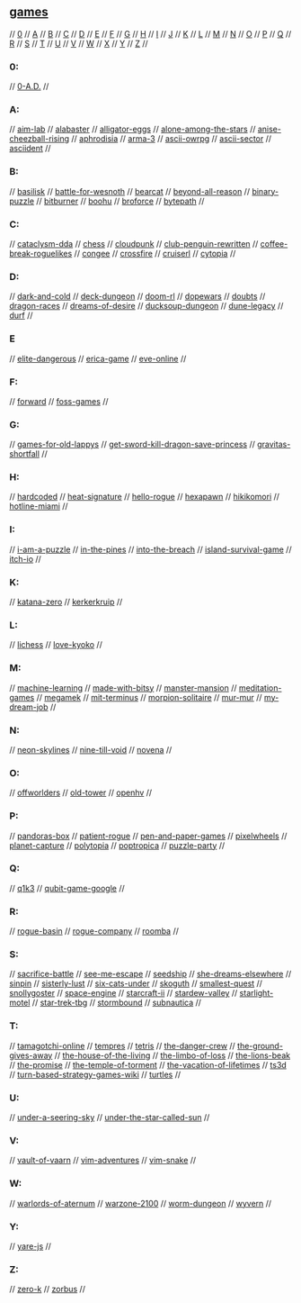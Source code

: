 ## [games](https://github.com/leereilly/games)

// [0](#0) // [A](#a) // [B](#b) // [C](#c) // [D](#d) // [E](#e) // [F](#f) // [G](#g)
// [H](#h) // [I](#i) // [J](#j) // [K](#k) // [L](#l) // [M](#m) // [N](#n) // [O](#o)
// [P](#p) // [Q](#q) // [R](#r) // [S](#s) // [T](#t) // [U](#u) // [V](#v) // [W](#w)
// [X](#x) // [Y](#y) // [Z](#z) //

### 0:
// [0-A.D.](https://play0ad.com/)
//

### A:
// [aim-lab](https://aimlab.gg/)
// [alabaster](https://pierrec.itch.io/alabaster)
// [alligator-eggs](http://worrydream.com/AlligatorEggs/)
// [alone-among-the-stars](https://noroadhome.itch.io/alone-among-the-stars)
// [anise-cheezball-rising](https://github.com/eevee/anise-cheezball-rising)
// [aphrodisia](https://crimsondelightgames.itch.io/tales-of-legendary-lust-aphrodisia)
// [arma-3](https://arma3.com/)
// [ascii-owrpg](https://github.com/avli/ascii-owrpg)
// [ascii-sector](http://www.asciisector.net/)
// [asciident](http://asciident.com/)
//

### B:
// [basilisk](https://taqle.itch.io/basilisk)
// [battle-for-wesnoth](http://wesnoth.org)
// [bearcat](https://www.wuthejeff.com/bearcat-game/)
// [beyond-all-reason](https://www.beyondallreason.info/)
// [binary-puzzle](https://www.binarypuzzle.com/)
// [bitburner](https://github.com/bitburner-official/bitburner-src)
// [boohu](https://github.com/anaseto/boohu)
// [broforce](https://www.broforcegame.com/)
// [bytepath](https://github.com/a327ex/BYTEPATH)
//

### C:
// [cataclysm-dda](https://cataclysmdda.org/)
// [chess](https://www.chess.com/)
// [cloudpunk](https://ionlands.com/cloudpunk/presskit/)
// [club-penguin-rewritten](https://cprewritten.net/)
// [coffee-break-roguelikes](http://www.roguebasin.com/index.php/Category:Coffeebreak_roguelikes)
// [congee](https://becciness.itch.io/congee)
// [crossfire](http://crossfire.real-time.com/index.html)
// [cruiserl](https://once.itch.io/cruiserl)
// [cytopia](https://www.cytopia.net/)
//

### D:
// [dark-and-cold](https://thkaspar.itch.io/dark-n-cold-bitsy)
// [deck-dungeon](https://nathanwentworth.co/deck-dungeon/)
// [doom-rl](https://drl.chaosforge.org/)
// [dopewars](https://dopewars.sourceforge.io/)
// [doubts](https://f-ulmen.itch.io/doubts)
// [dragon-races](https://joestrout.itch.io/dragonraces)
// [dreams-of-desire](https://lewdlab.itch.io/dreamsofdesire)
// [ducksoup-dungeon](https://rilem.itch.io/ducksoup-dungeon)
// [dune-legacy](https://dunelegacy.sourceforge.net/website/index.html)
// [durf](https://emielboven.itch.io/durf)
//

### E
// [elite-dangerous](https://www.elitedangerous.com/)
// [erica-game](https://www.flavourworks.co)
// [eve-online](https://www.eveonline.com/)
//

### F:
// [forward](https://twotinydice.itch.io/forward)
// [foss-games](https://fossgames.com/)
//

### G:
// [games-for-old-lappys](https://www.techspot.com/article/1997-great-laptop-budget-pc-games/)
// [get-sword-kill-dragon-save-princess](https://dreamingamaris.itch.io/get-sword-kill-dragon-save-princess)
// [gravitas-shortfall](https://juniperc.itch.io/gravitas-shortfall)
//

### H:
// [hardcoded](https://yoplatz.itch.io/hardcodeddemo)
// [heat-signature](https://www.heatsig.com/)
// [hello-rogue](https://onebitpunch.itch.io/hello-rogue)
// [hexapawn](https://www.instructables.com/Matchbox-Mini-Chess-Learning-Machine/)
// [hikikomori](http://dsg.neko-machi.com/hikikomori.pdf)
// [hotline-miami](https://hotlinemiami.com/)
//

### I:
// [i-am-a-puzzle](https://im-a-puzzle.com/)
// [in-the-pines](https://laurahunt.itch.io/in-the-pines)
// [into-the-breach](https://subsetgames.com/itb.html)
// [island-survival-game](https://www.theislandsurvivalchallenge.com/)
// [itch-io](https://itch.io/)
//

### K:
// [katana-zero](https://www.katanazero.com/)
// [kerkerkruip](https://kerkerkruip.org/)
//

### L:
// [lichess](https://lichess.org/)
// [love-kyoko](https://lowsun.itch.io/love-kyoko)
//

### M:
// [machine-learning](https://woofycakes.itch.io/machine-learning)
// [made-with-bitsy](https://itch.io/games/made-with-bitsy)
// [manster-mansion](https://le-onionboi.itch.io/manster-mansion)
// [meditation-games](http://meditations.games/index.php)
// [megamek](https://megamek.org/index.html)
// [mit-terminus](http://web.mit.edu/mprat/Public/web/Terminus/Web/main.html)
// [morpion-solitaire](http://www.morpionsolitaire.com/)
// [mur-mur](https://devilsdad.itch.io/murmur)
// [my-dream-job](https://bubblyoasis.itch.io/my-dream-job)
//

### N:
// [neon-skylines](https://zaphyk.itch.io/neon-skylines)
// [nine-till-void](https://benal.itch.io/ninetillvoid)
// [novena](https://haraiva.itch.io/novena)
//

### O:
// [offworlders](https://chrispwolf.itch.io/offworlders)
// [old-tower](http://www.retrosouls.net/zx/ot.zip)
// [openhv](https://www.openhv.net/)
//

### P:
// [pandoras-box](https://void-star.itch.io/pandoras-box)
// [patient-rogue](https://watabou.itch.io/patient-rogue)
// [pen-and-paper-games](http://zenseeker.net/BoardGames/PaperPenGames.htm)
// [pixelwheels](https://agateau.itch.io/pixelwheels)
// [planet-capture](https://www.planetcapture.io/?r=)
// [polytopia](https://polytopia.io/)
// [poptropica](https://www.poptropica.com/)
// [puzzle-party](http://www.puzzleparty.org/)
//

### Q:
// [q1k3](https://js13kgames.com/entries/q1k3)
// [qubit-game-google](https://quantumai.google/education/thequbitgame)
//

### R:
// [rogue-basin](http://www.roguebasin.com/index.php?title=Main_Page)
// [rogue-company](https://www.roguecompany.com/)
// [roomba](https://st33d.itch.io/roomba-quest)
//

### S:
// [sacrifice-battle](https://sakurina.itch.io/sacrifice-battle)
// [see-me-escape](https://www.seemeescape.com/online-escape)
// [seedship](https://johnayliff.itch.io/seedship)
// [she-dreams-elsewhere](https://lorenze.itch.io/she-dreams-elsewhere)
// [sinpin](https://nchrs.xyz/site/sinpin.html)
// [sisterly-lust](https://perverteer.itch.io/sisterly-lust)
// [six-cats-under](https://teambeanloop.itch.io/six-cats-under)
// [skoguth](http://connor.games/skoguth/)
// [smallest-quest](https://thepunkcollective.itch.io/smallest-quest)
// [snollygoster](https://snollygostergame.com/)
// [space-engine](http://spaceengine.org/)
// [starcraft-ii](https://starcraft2.com/en-us/)
// [stardew-valley](https://www.stardewvalley.net/)
// [starlight-motel](https://cwcdarling.itch.io/starlight-motel)
// [star-trek-tbg](https://sladesys.com/startrek/)
// [stormbound](https://stormbound-kitty.com/)
// [subnautica](https://unknownworlds.com/subnautica/)
//

### T:
// [tamagotchi-online](https://github.com/bsawyer/tamagotchi)
// [tempres](https://tak.itch.io/tempres)
// [tetris](https://tetris.com/)
// [the-danger-crew](https://thedangercrew.com/)
// [the-ground-gives-away](http://www.thegroundgivesway.com/)
// [the-house-of-the-living](https://vonbednar.itch.io/the-house-of-the-living)
// [the-limbo-of-loss](https://korgen.itch.io/the-limbo-of-loss)
// [the-lions-beak](https://ledoux.itch.io/the-lions-beak)
// [the-promise](https://xagrims-gameforge.itch.io/the-promise)
// [the-temple-of-torment](http://www.thetempleoftorment.net/)
// [the-vacation-of-lifetimes](https://dannyschneider.itch.io/the-vacation-of-lifetimes)
// [ts3d](https://github.com/TurkeyMcMac/ts3d)
// [turn-based-strategy-games-wiki](https://en.m.wikipedia.org/wiki/Turn-based_strategy)
// [turtles](https://knosmos.github.io/turtles/)
//

### U:
// [under-a-seering-sky](https://psenough.itch.io/under-a-seering-sky)
// [under-the-star-called-sun](https://haraiva.itch.io/under-a-star-called-sun)
//

### V:
// [vault-of-vaarn](https://graculusdroog.itch.io/vaults-of-vaarn)
// [vim-adventures](https://vim-adventures.com/)
// [vim-snake](https://github.com/patmood/vim_snake/)
//

### W:
// [warlords-of-aternum](https://warlordsofaternum.com/)
// [warzone-2100](https://wz2100.net/)
// [worm-dungeon](https://managore.itch.io/worm-dungeon)
// [wyvern](https://www.ghosttrack.com/)
//

### Y:
// [yare-js](https://yare.io/)
//

### Z:
// [zero-k](http://zero-k.info/)
// [zorbus](http://www.zorbus.net/)
//

